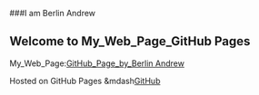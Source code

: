 ###I am Berlin Andrew

## Welcome to My_Web_Page_GitHub Pages

<footer>
<p>My_Web_Page:<a href="https://berlinandrew.github.io/My_web_page/">GitHub_Page_by_Berlin Andrew</a></p>
<p>Hosted on GitHub Pages &mdash<a href="https://github.com/">GitHub</a></p>
</footer>
 


